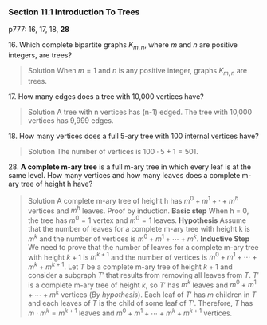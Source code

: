 ### Section 11.1 Introduction To Trees
p777: 16, 17, 18, **28**

16\. Which complete bipartite graphs $K_{m,n}$, where $m$ and $n$ are positive integers, are trees?
>Solution
When $m=1$ and $n$ is any positive integer, graphs $K_{m,n}$ are trees.

17\. How many edges does a tree with 10,000 vertices have?
>Solution
A tree with n vertices has (n-1) edged. The tree with 10,000 vertices has 9,999 edges.

18\. How many vertices does a full 5-ary tree with 100 internal vertices have?
>Solution
The number of vertices is $100 \cdot 5 + 1 = 501$.

28\. **A complete m-ary tree** is a full m-ary tree in which every leaf is at the same level. How many vertices and how many leaves does a complete m-ary tree of height h have?
>Solution
A complete m-ary tree of height h has $m^0 + m^1 + \cdot +m^h$ vertices and  $m^h$ leaves.
Proof by induction.
**Basic step** When h = 0, the tree has $m^0 = 1$ vertex and $m^0 = 1$ leaves.
**Hypothesis** Assume that the number of leaves for a complete m-ary tree with height k is $m^k$ and the number of vertices is $m^0 + m^1 + \cdots +m^k$.
**Inductive Step** We need to prove that the number of leaves for a complete m-ary tree with height $k+1$ is $m^{k+1}$ and the number of vertices is $m^0 + m^1 + \cdots +m^k + m^{k+1}$.
Let $T$ be a complete m-ary tree of height $k+1$ and consider a subgraph $T'$ that results from removing all leaves from $T$. $T'$ is a complete m-ary tree of height $k$, so $T'$ has $m^k$ leaves and $m^0 + m^1 + \cdots +m^k$ vertices (_By hypothesis_).
Each leaf of $T'$ has $m$ children in $T$ and each leaves of $T$ is the child of some leaf of $T'$. Therefore, $T$ has $m \cdot m^k = m^{k+1}$ leaves and $m^0 + m^1 + \cdots +m^k + m^{k+1}$ vertices.
